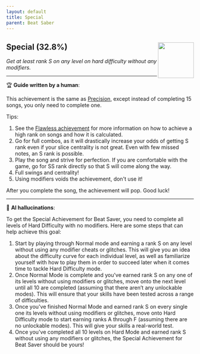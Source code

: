 ```yaml
---
layout: default
title: Special
parent: Beat Saber
---
```


## Special (32.8%) <img align="right" src="https://cdn.cloudflare.steamstatic.com/steamcommunity/public/images/apps/620980/f005c82f4be0b1385a9d6e4eac84d92d5d7fd85c.jpg" width="96" height="96">

_Get at least rank S on any level on hard difficulty without any modifiers._

---

:trophy: **Guide written by a human**:

This achievement is the same as [Precision](Precision.md), except instead of completing 15 songs, you only need to complete one.

Tips:
1. See the [Flawless achievement](Flawless.md) for more information on how to achieve a high rank on songs and how it is calculated.
2. Go for full combos, as it will drastically increase your odds of getting S rank even if your slice centrality is not great. Even with few missed notes, an S rank is possible.
3. Play the song and strive for perfection. If you are comfortable with the game, go for SS rank directly so that S will come along the way.
4. Full swings and centrality!
5. Using modifiers voids the achievement, don't use it!

After you complete the song, the achievement will pop. Good luck!

---

:robot: **AI hallucinations**:

To get the Special Achievement for Beat Saver, you need to complete all levels of Hard Difficulty with no modifiers. Here are some steps that can help achieve this goal:
1) Start by playing through Normal mode and earning a rank S on any level without using any modifier cheats or glitches. This will give you an idea about the difficulty curve for each individual level, as well as familiarize yourself with how to play them in order to succeed later when it comes time to tackle Hard Difficulty mode.
2) Once Normal Mode is complete and you've earned rank S on any one of its levels without using modifiers or glitches, move onto the next level until all 10 are completed (assuming that there aren’t any unlockable modes). This will ensure that your skills have been tested across a range of difficulties.
3) Once you've finished Normal Mode and earned rank S on every single one its levels without using modifiers or glitches, move onto Hard Difficulty mode to start earning ranks A through F (assuming there are no unlockable modes). This will give your skills a real-world test.
4) Once you've completed all 10 levels on Hard Mode and earned rank S without using any modifiers or glitches, the Special Achievement for Beat Saver should be yours!

